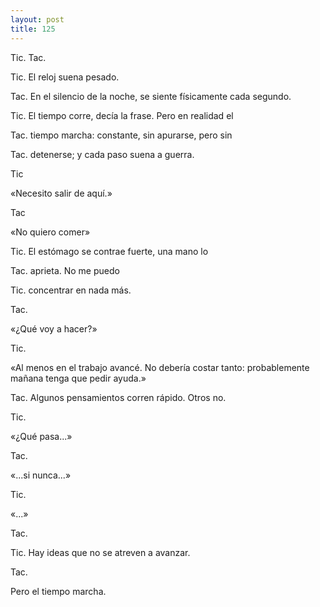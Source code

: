 ```yaml
---
layout: post
title: 125
---
```


Tic. Tac.

Tic. El reloj suena pesado.

Tac. En el silencio de la noche, se siente físicamente cada segundo.

Tic. El tiempo corre, decía la frase. Pero en realidad el

Tac. tiempo marcha: constante, sin apurarse, pero sin

Tac. detenerse; y cada paso suena a guerra.

Tic

«Necesito salir de aquí.»

Tac

«No quiero comer»

Tic. El estómago se contrae fuerte, una mano lo

Tac. aprieta. No me puedo

Tic. concentrar en nada más.

Tac.

«¿Qué voy a hacer?»

Tic.

«Al menos en el trabajo avancé. No debería costar tanto: probablemente mañana tenga que pedir ayuda.»

Tac. Algunos pensamientos corren rápido. Otros no.

Tic.

«¿Qué pasa...»

Tac.

«...si nunca...»

Tic.

«...»

Tac.

Tic. Hay ideas que no se atreven a avanzar.

Tac. 

Pero el tiempo marcha.
